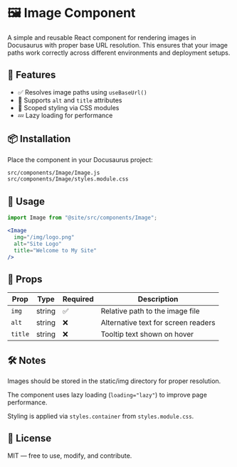 # 🖼️ Image Component

A simple and reusable React component for rendering images in Docusaurus with proper base URL resolution. This ensures that your image paths work correctly across different environments and deployment setups.

## 🚀 Features

* ✅ Resolves image paths using `useBaseUrl()`
* 🧩 Supports `alt` and `title` attributes
* 🎨 Scoped styling via CSS modules
* 💤 Lazy loading for performance

## 📦 Installation

Place the component in your Docusaurus project:

```bash
src/components/Image/Image.js
src/components/Image/styles.module.css
```

## 🧪 Usage

```jsx
import Image from "@site/src/components/Image";

<Image
  img="/img/logo.png"
  alt="Site Logo"
  title="Welcome to My Site"
/>
```

## 🧾 Props

| Prop | Type | Required | Description |
| --- | --- | --- | --- |
| `img` | string | ✅ | Relative path to the image file |
| `alt` | string | ❌ | Alternative text for screen readers |
| `title` | string | ❌ | Tooltip text shown on hover |

## 🛠️ Notes

Images should be stored in the static/img directory for proper resolution.

The component uses lazy loading (`loading="lazy"`) to improve page performance.

Styling is applied via `styles.container` from `styles.module.css`.

## 📄 License

MIT — free to use, modify, and contribute.

